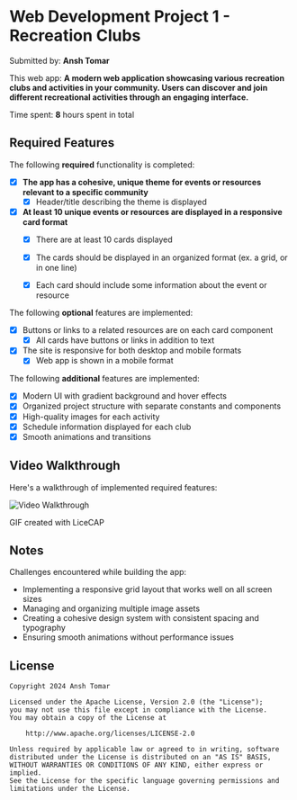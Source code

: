 # Web Development Project 1 - **Recreation Clubs**

Submitted by: **Ansh Tomar**

This web app: **A modern web application showcasing various recreation clubs and activities in your community. Users can discover and join different recreational activities through an engaging interface.**

Time spent: **8** hours spent in total

## Required Features

The following **required** functionality is completed:

- [x] **The app has a cohesive, unique theme for events or resources relevant to a specific community**
  - [x] Header/title describing the theme is displayed
- [x] **At least 10 unique events or resources are displayed in a responsive card format**
  - [x] There are at least 10 cards displayed 
  - [x] The cards should be displayed in an organized format (ex. a grid, or in one line)
  - [x] Each card should include some information about the event or resource


The following **optional** features are implemented:

- [x] Buttons or links to a related resources are on each card component
  - [x] All cards have buttons or links in addition to text
- [x] The site is responsive for both desktop and mobile formats
  - [x] Web app is shown in a mobile format

The following **additional** features are implemented:

* [x] Modern UI with gradient background and hover effects
* [x] Organized project structure with separate constants and components
* [x] High-quality images for each activity
* [x] Schedule information displayed for each club
* [x] Smooth animations and transitions

## Video Walkthrough

Here's a walkthrough of implemented required features:


<img src='https://submissions.us-east-1.linodeobjects.com/web102/g1oAr9K6.gif' title='Video Walkthrough' width='' alt='Video Walkthrough' />

GIF created with LiceCAP  

## Notes

Challenges encountered while building the app:
- Implementing a responsive grid layout that works well on all screen sizes
- Managing and organizing multiple image assets
- Creating a cohesive design system with consistent spacing and typography
- Ensuring smooth animations without performance issues

## License

    Copyright 2024 Ansh Tomar

    Licensed under the Apache License, Version 2.0 (the "License");
    you may not use this file except in compliance with the License.
    You may obtain a copy of the License at

        http://www.apache.org/licenses/LICENSE-2.0

    Unless required by applicable law or agreed to in writing, software
    distributed under the License is distributed on an "AS IS" BASIS,
    WITHOUT WARRANTIES OR CONDITIONS OF ANY KIND, either express or implied.
    See the License for the specific language governing permissions and
    limitations under the License.
